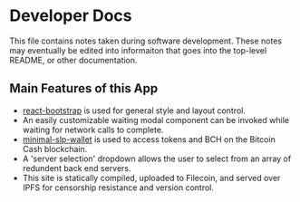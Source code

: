 # Developer Docs

This file contains notes taken during software development. These notes may eventually be edited into informaiton that goes into the top-level README, or other documentation.

## Main Features of this App

- [react-bootstrap](https://react-bootstrap.github.io/) is used for general style and layout control.
- An easily customizable waiting modal component can be invoked while waiting for network calls to complete.
- [minimal-slp-wallet](https://www.npmjs.com/package/minimal-slp-wallet) is used to access tokens and BCH on the Bitcoin Cash blockchain.
- A 'server selection' dropdown allows the user to select from an array of redundent back end servers.
- This site is statically compiled, uploaded to Filecoin, and served over IPFS for censorship resistance and version control.
